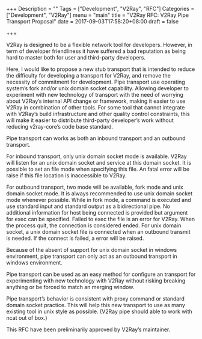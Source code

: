 +++
Description = ""
Tags = ["Development", "V2Ray", "RFC"]
Categories = ["Development", "V2Ray"]
menu = "main"
title = "V2Ray RFC: V2Ray Pipe Transport Proposal"
date = 2017-09-03T17:58:20+08:00
draft = false

+++

V2Ray is designed to be a flexible network tool for developers. However, in term of developer friendliness it have suffered a bad reputation as being hard to master both for user and third-party developers.

Here, I would like to propose a new stub transport that is intended to reduce the difficulty for developing a transport for V2Ray, and remove the necessity of commitment for development. Pipe transport use operating system’s fork and/or unix domain socket capability. Allowing developer to experiment with new technology of transport with the need of worrying about V2Ray’s internal API change or framework, making it easier to use V2Ray in combination of other tools. For some tool that cannot integrate with V2Ray’s build infrastructure and other quality control constraints, this will make it easier to distribute third-party developer’s work without reducing v2ray-core’s code base standard.

Pipe transport can works as both an inbound transport and an outbound transport.

For inbound transport, only unix domain socket mode is available. V2Ray will listen for an unix domain socket and service at this domain socket. It is possible to set an file mode when specifying this file. An fatal error will be raise if this file location is inaccessible to V2Ray.

For outbound transport, two mode will be available, fork mode and unix domain socket mode. It is always recommended to use unix domain socket mode whenever possible. While in fork mode, a command is executed and use standard input and standard output as a bidirectional pipe. No additional information for host being connected is provided but argument for exec can be specified. Failed to exec the file is an error for V2Ray. When the process quit, the connection is considered ended. For unix domain socket, a unix domain socket file is connected when an outbound transmit is needed. If the connect is failed, a error will be raised.

Because of the absent of support for unix domain socket in windows environment, pipe transport can only act as an outbound transport in windows environment.

Pipe transport can be used as an easy method for configure an transport for experimenting with new technology with V2Ray without risking breaking anything or be forced to match an merging window.

Pipe transport’s behavior is consistent with proxy command or standard domain socket practice. This will help this new transport to use as many existing tool in unix style as possible. (V2Ray pipe should able to work with ncat out of box.)

This RFC have been preliminarily approved by V2Ray’s maintainer.
